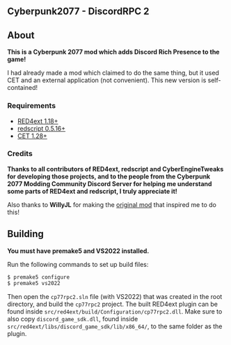 ## Cyberpunk2077 - DiscordRPC 2

## About

**This is a Cyberpunk 2077 mod which adds Discord Rich Presence to the game!**

I had already made a mod which claimed to do the same thing, but it used CET and an external application (not convenient).
This new version is self-contained!

### Requirements

- [RED4ext 1.18+](https://github.com/WopsS/RED4ext)
- [redscript 0.5.16+](https://github.com/jac3km4/redscript)
- [CET 1.28+](https://github.com/yamashi/CyberEngineTweaks)

### Credits

**Thanks to all contributors of RED4ext, redscript and CyberEngineTweaks for developing those projects, and to the
people from the Cyberpunk 2077 Modding Community Discord Server for helping me understand some parts
of RED4ext and redscript, I truly appreciate it!**

Also thanks to **WillyJL** for making the [original mod](https://github.com/Willy-JL/cp77-discord-rpc) that inspired me to do this!

## Building

**You must have premake5 and VS2022 installed.**

Run the following commands to set up build files:
```sh
$ premake5 configure
$ premake5 vs2022
```

Then open the `cp77rpc2.sln` file (with VS2022) that was created in the root directory,
and build the `cp77rpc2` project. The built RED4ext plugin can be found inside
`src/red4ext/build/Configuration/cp77rpc2.dll`. Make sure to also copy `discord_game_sdk.dll`,
found inside `src/red4ext/libs/discord_game_sdk/lib/x86_64/`, to the same folder as the plugin.
